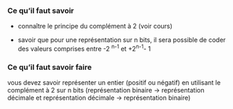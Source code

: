 ### Ce qu’il faut savoir

- connaître le principe du complément à 2 (voir cours)

- savoir que pour une représentation sur n bits, il sera possible de coder des valeurs comprises entre -2
<sup>n-1</sup> et +2<sup>n-1</sup>- 1

### Ce qu’il faut savoir faire

vous devez savoir représenter un entier (positif ou négatif) en utilisant le complément à 2 sur
n bits (représentation binaire -> représentation décimale et représentation décimale ->
représentation binaire)